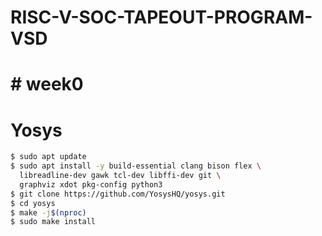 # RISC-V-SOC-TAPEOUT-PROGRAM-VSD
# # week0
# Yosys

```bash
$ sudo apt update
$ sudo apt install -y build-essential clang bison flex \
  libreadline-dev gawk tcl-dev libffi-dev git \
  graphviz xdot pkg-config python3
$ git clone https://github.com/YosysHQ/yosys.git
$ cd yosys
$ make -j$(nproc)
$ sudo make install



